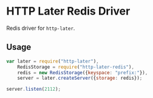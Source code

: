 HTTP Later Redis Driver
=======================
Redis driver for `http-later`.

Usage
-----
```js
var later = require("http-later"),
    RedisStorage = require("http-later-redis"),
    redis = new RedisStorage({keyspace: "prefix:"}),
    server = later.createServer({storage: redis});

server.listen(2112);
```
